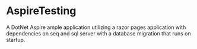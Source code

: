 # AspireTesting
A DotNet Aspire ample application utilizing a razor pages application with dependencies on seq and sql server with a database migration that runs on startup.
